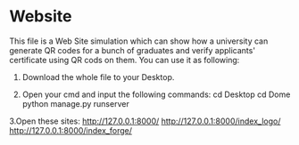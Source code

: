 # Website
This file is a Web Site simulation which can show how a university can generate QR codes for a bunch of graduates and verify applicants' certificate using QR cods on them.
You can use it as following:
1. Download the whole file to your Desktop.

2. Open your cmd and input the following commands:
cd Desktop
cd Dome
python manage.py runserver

3.Open these sites:
http://127.0.0.1:8000/
http://127.0.0.1:8000/index_logo/
http://127.0.0.1:8000/index_forge/
